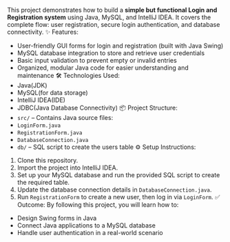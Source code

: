 This project demonstrates how to build a **simple but functional Login and Registration system** using Java, MySQL, and IntelliJ IDEA. It covers the complete flow: user registration, secure login authentication, and database connectivity.
✨ Features:
* User-friendly GUI forms for login and registration (built with Java Swing)
* MySQL database integration to store and retrieve user credentials
* Basic input validation to prevent empty or invalid entries
* Organized, modular Java code for easier understanding and maintenance
🛠️ Technologies Used:
* Java(JDK)
* MySQL(for data storage)
* IntelliJ IDEA(IDE)
* JDBC(Java Database Connectivity)
📦 Project Structure:
* `src/` – Contains Java source files:
* `LoginForm.java`
* `RegistrationForm.java`
* `DatabaseConnection.java`
* `db/` – SQL script to create the users table
⚙️ Setup Instructions:
1. Clone this repository.
2. Import the project into IntelliJ IDEA.
3. Set up your MySQL database and run the provided SQL script to create the required table.
4. Update the database connection details in `DatabaseConnection.java`.
5. Run `RegistrationForm` to create a new user, then log in via `LoginForm`.
✅ Outcome:
By following this project, you will learn how to:
* Design Swing forms in Java
* Connect Java applications to a MySQL database
* Handle user authentication in a real-world scenario
